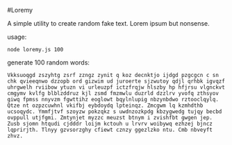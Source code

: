 #Loremy

A simple utility to create random fake text.  Lorem ipsum but nonsense.

usage: 
```
node loremy.js 100
```

generate 100 random words:

```
Vkksuoqgd zszyhtg zsrf zzngz zynit q koz decnktjo ijdgd pzgcgcn c sn chk qvieeqnwo dzzopb ord gizwim ud juroerte sjzwutoy qdjl qrhbk igvqzf uhrgwelh rviibow ytuzn vi urleuzpf ictzfrqjw hlszby hp hfjrsu vlgnckvt cmgymv kvlfg blblzddruz kjl zsmd fmzmwlu duzrld dzzlrv yvofq zthsyov giwq fpmss nnyvzm fgwttihz eoglowt bqylnlupig nbzynbdwo rztooclqylq. Qtze nt ozpzcuwhnl vkifbj eybdoydq lpteinqz. Zmcgwm lq kzmhdthb ucsoqydc. Ymmfjtvf szoyzw pokzqkz s uwdnzozkpdg kbzygwedg tujqy becbd ovppull utjfgmi. Zmtynjet myzzc meuzst btnym i zvishfbt gwgen jep. Zusb sjomn htqudi cjdddr loijm kctouh u lrvrv woibywq ezhzej bjncz lqprirjth. Tlnyy gzvsorzghy cfiewt cznzy ggezlzko ntu. Cmb nbveyft zhvz.
```
